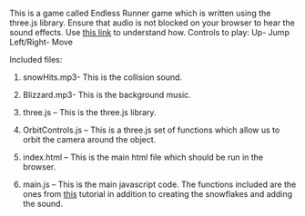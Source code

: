 This is a game called Endless Runner game which is written using the three.js library. Ensure that audio is not blocked on your browser to hear the sound effects. Use [this link](https://support.mozilla.org/en-US/kb/block-autoplay) to understand how.
Controls to play: 
Up- Jump
Left/Right- Move

Included files:

1. snowHits.mp3- This is the collision sound.  

2. Blizzard.mp3- This is the background music.  

3. three.js – This is the three.js library.  

4. OrbitControls.js – This is a three.js set of functions which allow us to orbit the camera around the object.

5. index.html – This is the main html file which should be run in the browser. 

6. main.js – This is the main javascript code. The functions included are the ones from [this](https://gamedevelopment.tutsplus.com/tutorials/creating-a-simple-3d-endless-runner-game-using-three-js--cms-29157) tutorial in addition to creating the snowflakes and adding the sound.
